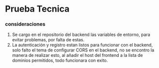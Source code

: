 # Prueba Tecnica

### consideraciones
1. Se cargo en el repositorio del backend las variables de entorno, para evitar problemas, por falta de estas.
2. La autenticación y registro estan listos para funcionar con el backend, solo falto el tema de configurar CORS en el backend, no se encontro la manera de realizar esto, al añadir el host del frontend a la lista de dominios permitidos, todo funcionara con exito.
